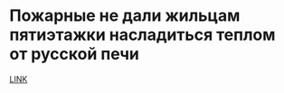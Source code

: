 # Пожарные не дали жильцам пятиэтажки насладиться теплом от русской печи



[LINK](https://varlamov.ru/3413586.html)